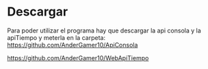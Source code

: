 # Descargar
Para poder utilizar el programa hay que descargar la api consola y la apiTiempo y meterla en la carpeta:
https://github.com/AnderGamer10/ApiConsola 

https://github.com/AnderGamer10/WebApiTiempo
